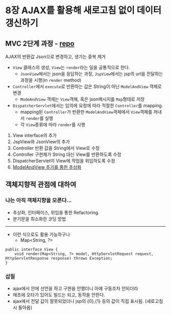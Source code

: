 # 8장 AJAX를 활용해 새로고침 없이 데이터 갱신하기
## MVC 2단계 과정 - [repo](https://github.com/Delf-Lee/jwp-basic/issues/4)
AJAX의 반환값 Json으로 변경하고, 생기는 중복 제거
- `View` 클래스의 생성, `View`는 `render`라는 일을 공통적으로 한다.
    - `JsonView`에서는 json을 응답하는 과정, `JspView`에서는 jsp의 url을 전달하는 과정을 시행(in `render` method)
- `Controller`에서 `execute`로 반환하는 값은 String이 아닌 `ModelAndView` 객체로 변경
    - `ModeAndView` 객체는 `View`객체, 혹은 json메시지를 `Map`형태로 저장
- `DispatcherServlet`에서는 임의에 요청에 따라 적절한 `Controller`를 mapping.
    - mapping된 `Controller`가 반환한 `ModelAndView`객체에서 `View`객체를 꺼내서 `render`를 실행
    - 각 `View`종류에 따라 `render`를 시행

1. View interface의 추가
2. JspView와 JsonView의 추가
3. Controller 반환 값을 String에서 View로 수정
4. Controller 구현체가 String 대신 View를 반환하도록 수정
5. DispatcherServlet이 View에 작업을 위임하도록 수정
6. <u>ModelAndView 추가를 통한 추상화</u>

## 객체지향적 관점에 대하여
### 나는 아직 객체지향을 모른다...
- 추상화, 인터페이스, 위임을 통한 Refactoring.
- 분기문을 최소화한 코딩 방법
---
- 이런 식으로도 활용 가능하구나 
    - Map<String, ?>
```
public interface View {
    void render(Map<String, ?> model, HttpServletRequest request, HttpServletResponse response) throws Exception;
}
```

### 삽질
- ajax에서 안에 선언을 하고 구현을 안했더니 아예 구동조차 안되더라
- 애초에 오타가 있어도 빌드는 되고, 동작을 안한다.
- ajax에서 전달 값이 잘못되었더니 jsp의 {0},{1} 등의 값이 직접 표시됨. (새로고침 시 돌아옴)